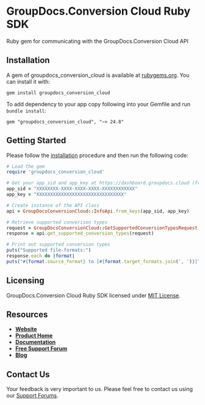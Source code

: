 # GroupDocs.Conversion Cloud Ruby SDK
Ruby gem for communicating with the GroupDocs.Conversion Cloud API

## Installation

A gem of groupdocs_conversion_cloud is available at [rubygems.org](https://rubygems.org). You can install it with:

```shell
gem install groupdocs_conversion_cloud
```    

To add dependency to your app copy following into your Gemfile and run `bundle install`:

```
gem "groupdocs_conversion_cloud", "~> 24.8"
```

## Getting Started

Please follow the [installation](#installation) procedure and then run the following code:
```ruby
# Load the gem
require 'groupdocs_conversion_cloud'

# Get your app_sid and app_key at https://dashboard.groupdocs.cloud (free registration is required).
app_sid = "XXXXXXXX-XXXX-XXXX-XXXX-XXXXXXXXXXXX"
app_key = "XXXXXXXXXXXXXXXXXXXXXXXXXXXXXXXX"

# Create instance of the API class
api = GroupDocsConversionCloud::InfoApi.from_keys(app_sid, app_key)

# Retrieve supported converison types
request = GroupDocsConversionCloud::GetSupportedConversionTypesRequest.new
response = api.get_supported_conversion_types(request)

# Print out supported conversion types
puts("Supported file-formats:")
response.each do |format|
puts("#{format.source_format} to [#{format.target_formats.join(', ')}]")
```

## Licensing
GroupDocs.Conversion Cloud Ruby SDK licensed under [MIT License](LICENSE).

## Resources
+ [**Website**](https://www.groupdocs.cloud)
+ [**Product Home**](https://products.groupdocs.cloud/conversion)
+ [**Documentation**](https://docs.groupdocs.cloud/display/conversioncloud/Home)
+ [**Free Support Forum**](https://forum.groupdocs.cloud/c/conversion)
+ [**Blog**](https://blog.groupdocs.cloud/category/conversion)

## Contact Us
Your feedback is very important to us. Please feel free to contact us using our [Support Forums](https://forum.groupdocs.cloud/c/conversion).